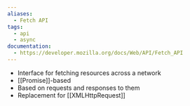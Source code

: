 ```yaml
---
aliases:
  - Fetch API
tags:
  - api
  - async
documentation:
  - https://developer.mozilla.org/docs/Web/API/Fetch_API
---
```

- Interface for fetching resources across a network
- [[Promise]]-based
- Based on requests and responses to them
- Replacement for [[XMLHttpRequest]]